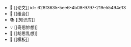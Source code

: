 - 📃 [[论文]]
  id:: 628f3635-5ee6-4b08-9797-219e55494e13
- 💾 [[组会]]
- 📚 [[知识库]]
- 💡 [[奇思妙想]]
- 🌟 [[胡思乱想]]
- 📐 [[模板]]